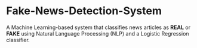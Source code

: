# Fake-News-Detection-System
A Machine Learning-based system that classifies news articles as **REAL** or **FAKE** using Natural Language Processing (NLP) and a Logistic Regression classifier.

